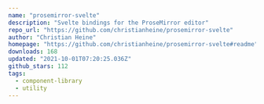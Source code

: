 ```yaml
---
name: "prosemirror-svelte"
description: "Svelte bindings for the ProseMirror editor"
repo_url: "https://github.com/christianheine/prosemirror-svelte"
author: "Christian Heine"
homepage: "https://github.com/christianheine/prosemirror-svelte#readme"
downloads: 168
updated: "2021-10-01T07:20:25.036Z"
github_stars: 112
tags: 
  - component-library
  - utility
---
```

